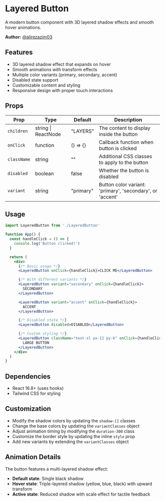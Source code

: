 # Layered Button

A modern button component with 3D layered shadow effects and smooth hover animations.

**Author:** [@alirezazim03](https://github.com/alirezazim03)

## Features

- 3D layered shadow effect that expands on hover
- Smooth animations with transform effects
- Multiple color variants (primary, secondary, accent)
- Disabled state support
- Customizable content and styling
- Responsive design with proper touch interactions

## Props

| Prop        | Type                | Default   | Description                                               |
| ----------- | ------------------- | --------- | --------------------------------------------------------- |
| `children`  | string \| ReactNode | "LAYERS"  | The content to display inside the button                  |
| `onClick`   | function            | () => {}  | Callback function when button is clicked                  |
| `className` | string              | ""        | Additional CSS classes to apply to the button             |
| `disabled`  | boolean             | false     | Whether the button is disabled                            |
| `variant`   | string              | "primary" | Button color variant: 'primary', 'secondary', or 'accent' |

## Usage

```jsx
import LayeredButton from './LayeredButton'

function App() {
  const handleClick = () => {
    console.log('Button clicked!')
  }

  return (
    <div>
      {/* Basic usage */}
      <LayeredButton onClick={handleClick}>CLICK ME</LayeredButton>

      {/* With different variants */}
      <LayeredButton variant="secondary" onClick={handleClick}>
        SECONDARY
      </LayeredButton>

      <LayeredButton variant="accent" onClick={handleClick}>
        ACCENT
      </LayeredButton>

      {/* Disabled state */}
      <LayeredButton disabled>DISABLED</LayeredButton>

      {/* Custom styling */}
      <LayeredButton className="text-xl px-12 py-6" onClick={handleClick}>
        LARGE BUTTON
      </LayeredButton>
    </div>
  )
}
```

## Dependencies

- React 16.8+ (uses hooks)
- Tailwind CSS for styling

## Customization

- Modify the shadow colors by updating the `shadow-[]` classes
- Change the base colors by updating the `variantClasses` object
- Adjust animation timing by modifying the `duration-300` class
- Customize the border style by updating the inline `style` prop
- Add new variants by extending the `variantClasses` object

## Animation Details

The button features a multi-layered shadow effect:

- **Default state**: Single black shadow
- **Hover state**: Triple-layered shadow (yellow, blue, black) with upward transform
- **Active state**: Reduced shadow with scale effect for tactile feedback
